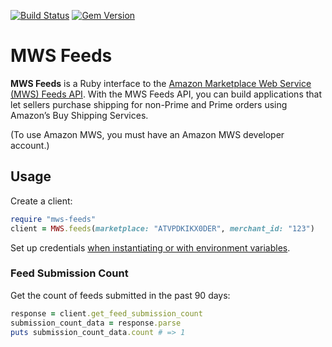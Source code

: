 [![Build Status](https://travis-ci.org/Flowspace-Team/mws-feeds.svg?branch=master)](https://travis-ci.org/Flowspace-Team/mws-feeds)
[![Gem Version](https://badge.fury.io/rb/mws-feeds.svg)](https://badge.fury.io/rb/mws-feeds)

# MWS Feeds

**MWS Feeds** is a Ruby interface to the [Amazon Marketplace Web Service (MWS) Feeds API](http://docs.developer.amazonservices.com/en_US/feeds/index.html). With the MWS Feeds API, you can build applications that let sellers purchase shipping for non-Prime and Prime orders using Amazon’s Buy Shipping Services.

(To use Amazon MWS, you must have an Amazon MWS developer account.)

## Usage

Create a client:

```ruby
require "mws-feeds"
client = MWS.feeds(marketplace: "ATVPDKIKX0DER", merchant_id: "123")
```

Set up credentials [when instantiating or with environment variables](https://github.com/hakanensari/peddler#usage).

### Feed Submission Count

Get the count of feeds submitted in the past 90 days:

```ruby
response = client.get_feed_submission_count
submission_count_data = response.parse
puts submission_count_data.count # => 1
```
